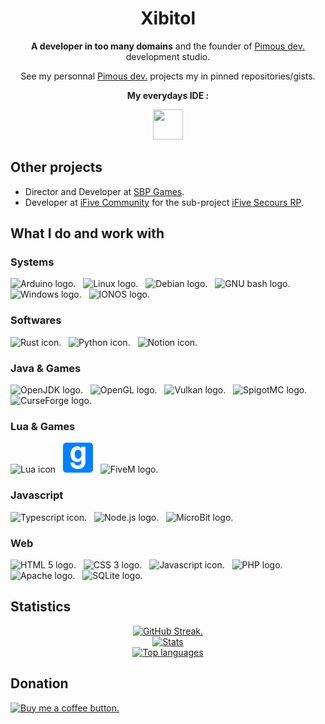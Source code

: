 <div align="center">

# Xibitol
**A developer in too many domains** and the founder of
[Pimous dev.](https://www.pimous.dev) development studio.

See my personnal [Pimous dev.](https://www.pimous.dev) projects my in pinned
repositories/gists.

**My everydays IDE :**

<a href="https://code.visualstudio.com/"><img src="https://cdn.simpleicons.org/visualstudiocode" height="48" width="48"/></a>
</div>

## Other projects
- Director and Developer at [SBP Games](https://sbpgames.fr).
- Developer at
[iFive Community](https://discord.gg/KmejCeJDc3) for the sub-project
[iFive Secours RP](https://discord.gg/x6YSCdtMNH).


## What I do and work with
<div>
	<div>
		<h3>Systems</h3>
		<img src="https://cdn.simpleicons.org/arduino" height="48" width="48" alt="Arduino logo."/>&nbsp;&nbsp;
		<img src="https://cdn.simpleicons.org/linux" height="48" width="48" alt="Linux logo."/>&nbsp;&nbsp;
		<img src="https://cdn.simpleicons.org/debian" height="48" width="48" alt="Debian logo."/>&nbsp;&nbsp;
		<img src="https://cdn.simpleicons.org/gnubash" height="48" width="48" alt="GNU bash logo."/>&nbsp;&nbsp;
		<img src="https://cdn.simpleicons.org/windows" height="48" width="48" alt="Windows logo."/>&nbsp;&nbsp;
		<img src="https://cdn.simpleicons.org/ionos" height="48" width="48" alt="IONOS logo."/>
	</div>
	<div>
		<h3>Softwares</h3>
		<img src="https://cdn.simpleicons.org/rust" height="48" width="48" alt="Rust icon."/>&nbsp;&nbsp;
		<img src="https://cdn.simpleicons.org/python" height="48" width="48" alt="Python icon."/>&nbsp;&nbsp;
		<img src="https://cdn.simpleicons.org/notion" height="48" width="48" alt="Notion icon."/>
	</div>
	<div>
		<h3>Java & Games</h3> 
		<img src="https://cdn.simpleicons.org/openjdk" height="48" width="48" alt="OpenJDK logo."/>&nbsp;&nbsp;
		<img src="https://cdn.simpleicons.org/opengl" height="48" width="48" alt="OpenGL logo."/>&nbsp;&nbsp;
		<img src="https://cdn.simpleicons.org/vulkan" height="48" width="48" alt="Vulkan logo."/>&nbsp;&nbsp;
		<img src="https://cdn.simpleicons.org/spigotmc" height="48" width="48" alt="SpigotMC logo."/>&nbsp;&nbsp;
		<img src="https://cdn.simpleicons.org/curseforge" height="48" width="48" alt="CurseForge logo."/>
	</div>
	<div>
		<h3>Lua & Games</h3> 
		<img src="https://cdn.simpleicons.org/lua" height="48" width="48" alt="Lua icon"/>&nbsp;&nbsp;
		<img src="https://raw.githubusercontent.com/PrikolMen/gmod_icons/main/logo.svg" height="48" width="48" alt="Garry's Mod logo."/>&nbsp;&nbsp;
		<img src="https://cdn.simpleicons.org/fivem" height="48" width="48" alt="FiveM logo."/>
	</div>
	<div>
		<h3>Javascript</h3> 
		<img src="https://cdn.simpleicons.org/typescript" height="48" width="48" alt="Typescript icon."/>&nbsp;&nbsp;
		<img src="https://cdn.simpleicons.org/node.js" height="48" width="48" alt="Node.js logo."/>&nbsp;&nbsp;
		<img src="https://cdn.simpleicons.org/microbit" height="48" width="48" alt="MicroBit logo."/>
	</div>
	<div>
		<h3>Web</h3> 
		<img src="https://cdn.simpleicons.org/html5" height="48" width="48" alt="HTML 5 logo."/>&nbsp;&nbsp;
		<img src="https://cdn.simpleicons.org/css3" height="48" width="48" alt="CSS 3 logo."/>&nbsp;&nbsp;
		<img src="https://cdn.simpleicons.org/javascript" height="48" width="48" alt="Javascript icon."/>&nbsp;&nbsp;
		<img src="https://cdn.simpleicons.org/php" height="48" width="48" alt="PHP logo."/>&nbsp;&nbsp;
		<img src="https://cdn.simpleicons.org/apache" height="48" width="48" alt="Apache logo."/>&nbsp;&nbsp;
		<img src="https://cdn.simpleicons.org/sqlite" height="48" width="48" alt="SQLite logo."/>
	</div>
</div>

## Statistics
<div align="center">
	<a href="https://git.io/streak-stats">
		<img 
			src="https://streak-stats.demolab.com?user=Xibitol&mode=weekly&theme=gruvbox-duo&card_width=512"
			alt="GitHub Streak."
		/>
	</a>
	<br>
	<a href="https://github.com/anuraghazra/github-readme-stats">
		<img
			src="https://github-readme-stats.vercel.app/api?username=Xibitol&show_icons=true&theme=gruvbox&card_width=512" alt="Stats"
		/>
		<br>
		<img
			src="https://github-readme-stats.vercel.app/api/top-langs/?username=Xibitol&layout=compact&langs_count=10&theme=gruvbox&card_width=512"
			alt="Top languages"
		/>
	</a>
</div>

## Donation
<a href="https://www.buymeacoffee.com/Xibitol">
	<img 
		src="https://img.buymeacoffee.com/button-api/?text=Buy me a byte&emoji=🖥️&slug=Xibitol&button_colour=ff9800&font_colour=000000&font_family=Lato&outline_colour=000000&coffee_colour=FFDD00"
		alt="Buy me a coffee button."
	/>
</a>
